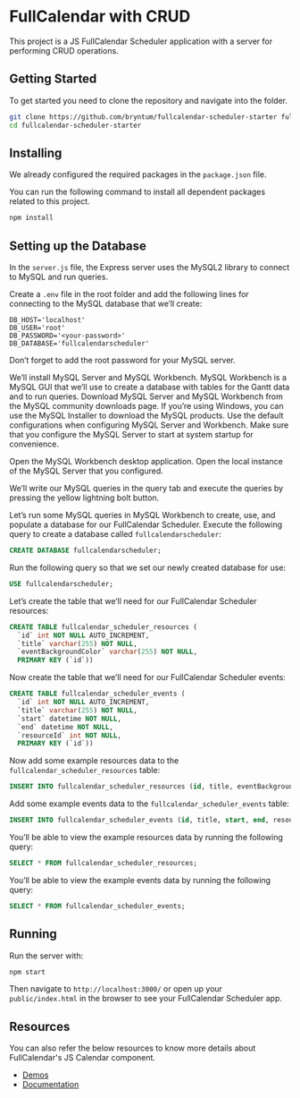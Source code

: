 # FullCalendar with CRUD

This project is a JS FullCalendar Scheduler application with a server for performing CRUD operations.

## Getting Started

To get started you need to clone the repository and navigate into the folder.

```sh
git clone https://github.com/bryntum/fullcalendar-scheduler-starter fullcalendar-scheduler
cd fullcalendar-scheduler-starter
```

## Installing

We already configured the required packages in the `package.json` file.

You can run the following command to install all dependent packages related to this project.

```sh
npm install
```

## Setting up the Database

In the `server.js` file, the Express server uses the MySQL2 library to connect to MySQL and run queries.

Create a `.env` file in the root folder and add the following lines for connecting to the MySQL database that we’ll create:

```
DB_HOST='localhost'
DB_USER='root'
DB_PASSWORD='<your-password>'
DB_DATABASE='fullcalendarscheduler'
```

Don’t forget to add the root password for your MySQL server.

We’ll install MySQL Server and MySQL Workbench. MySQL Workbench is a MySQL GUI that we’ll use to create a database with tables for the Gantt data and to run queries. Download MySQL Server and MySQL Workbench from the MySQL community downloads page. If you’re using Windows, you can use the MySQL Installer to download the MySQL products. Use the default configurations when configuring MySQL Server and Workbench. Make sure that you configure the MySQL Server to start at system startup for convenience.

Open the MySQL Workbench desktop application. Open the local instance of the MySQL Server that you configured.

We’ll write our MySQL queries in the query tab and execute the queries by pressing the yellow lightning bolt button.

Let’s run some MySQL queries in MySQL Workbench to create, use, and populate a database for our FullCalendar Scheduler. Execute the following query to create a database called `fullcalendarscheduler`:

```sql
CREATE DATABASE fullcalendarscheduler;
```

Run the following query so that we set our newly created database for use:

```sql
USE fullcalendarscheduler;
```

Let’s create the table that we’ll need for our FullCalendar Scheduler resources:

```sql
CREATE TABLE fullcalendar_scheduler_resources (
  `id` int NOT NULL AUTO_INCREMENT,
  `title` varchar(255) NOT NULL,
  `eventBackgroundColor` varchar(255) NOT NULL,
  PRIMARY KEY (`id`))
```

Now create the table that we’ll need for our FullCalendar Scheduler events:

```sql
CREATE TABLE fullcalendar_scheduler_events (
  `id` int NOT NULL AUTO_INCREMENT,
  `title` varchar(255) NOT NULL,
  `start` datetime NOT NULL,
  `end` datetime NOT NULL,
  `resourceId` int NOT NULL,
  PRIMARY KEY (`id`))
```

Now add some example resources data to the `fullcalendar_scheduler_resources` table:

```sql
INSERT INTO fullcalendar_scheduler_resources (id, title, eventBackgroundColor) VALUES (1, 'Peter', '#3183fe'), (2, 'Lisa', '#0076f8'), (3, 'Jennifer', '#9e25c3'), (4, 'Veronica', '#2055a5'), (5, 'James', '#1fba5e'), (6, 'Walter', '#fab007');
```

Add some example events data to the `fullcalendar_scheduler_events` table:

```sql
INSERT INTO fullcalendar_scheduler_events (id, title, start, end, resourceId) VALUES (1,  'Meeting', '2023-12-04T08:00:00', '2023-12-04T11:00:00', 1), (2, 'Interview intern', '2023-12-04T13:00:00', '2023-12-04T14:00:00', 3), (3, 'Write up report', '2023-12-03T08:00:00', '2023-12-04T17:00:00', 4), (4, 'Presentation', '2023-12-04T14:00:00', '2023-12-04T16:00:00', 1), (5, 'Conference call', '2023-12-04T13:00:00', '2023-12-04T15:30:00', 6);
```

You’ll be able to view the example resources data by running the following query:

```sql
SELECT * FROM fullcalendar_scheduler_resources;
```

You’ll be able to view the example events data by running the following query:

```sql
SELECT * FROM fullcalendar_scheduler_events;
```

## Running

Run the server with:

```sh
npm start
```

Then navigate to `http://localhost:3000/` or open up your `public/index.html` in the browser to see your FullCalendar Scheduler app.

## Resources

You can also refer the below resources to know more details about FullCalendar's JS Calendar component.

- [Demos](https://fullcalendar.io/demos)
- [Documentation](https://fullcalendar.io/docs)
